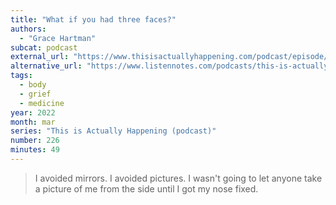 ```yaml
---
title: "What if you had three faces?"
authors:
  - "Grace Hartman"
subcat: podcast
external_url: "https://www.thisisactuallyhappening.com/podcast/episode/24ae9f44/226-what-if-you-had-three-different-faces"
alternative_url: "https://www.listennotes.com/podcasts/this-is-actually/226-what-if-you-had-three-E8IsvlGnP4U/"
tags:
  - body
  - grief
  - medicine
year: 2022
month: mar
series: "This is Actually Happening (podcast)"
number: 226
minutes: 49
---
```


> I avoided mirrors. I avoided pictures. I wasn't going to let anyone take a picture of me from the side until I got my nose fixed.
